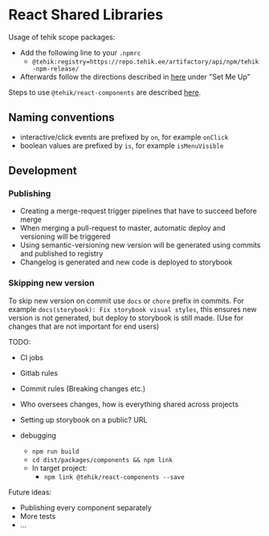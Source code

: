 # React Shared Libraries

Usage of tehik scope packages:

- Add the following line to your `.npmrc`
  - `@tehik:registry=https://repo.tehik.ee/artifactory/api/npm/tehik-npm-release/`
- Afterwards follow the directions described in [here](https://repo.tehik.ee/ui/repos/tree/General/tehik-npm-release) under "Set Me Up"

Steps to use `@tehik/react-components` are described [here](https://disainipesa-react.tehik.ee/?path=/docs/documentation-get-started--get-started).

## Naming conventions

- interactive/click events are prefixed by `on`, for example `onClick`
- boolean values are prefixed by `is`, for example `isMenuVisible`

## Development

### Publishing

- Creating a merge-request trigger pipelines that have to succeed before merge
- When merging a pull-request to master, automatic deploy and versioning will be triggered
- Using semantic-versioning new version will be generated using commits and published to registry
- Changelog is generated and new code is deployed to storybook

### Skipping new version

To skip new version on commit use `docs` or `chore` prefix in commits. For example `docs(storybook): Fix storybook visual styles`,
this ensures new version is not generated, but deploy to storybook is still made. (Use for changes that are not important for end users)

TODO:

- CI jobs
- Gitlab rules
- Commit rules (Breaking changes etc.)
- Who oversees changes, how is everything shared across projects
- Setting up storybook on a public? URL

- debugging
  - `npm run build`
  - `cd dist/packages/components && npm link`
  - In target project:
    - `npm link @tehik/react-components --save`

Future ideas:

- Publishing every component separately
- More tests
- ...
